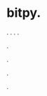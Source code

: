# bitpy.
.
.
.
.












.






















































.
























.












.
